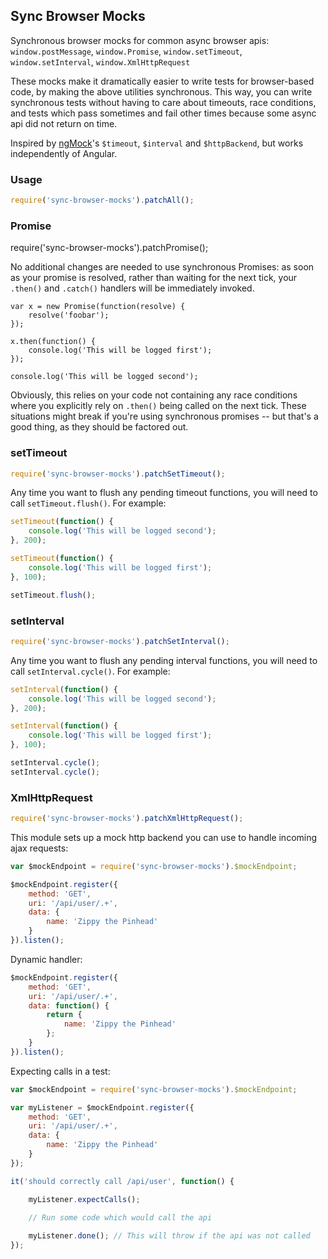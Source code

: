 Sync Browser Mocks
------------------

Synchronous browser mocks for common async browser apis: `window.postMessage`, `window.Promise`, `window.setTimeout`, `window.setInterval`, `window.XmlHttpRequest`

These mocks make it dramatically easier to write tests for browser-based code, by making the above utilities synchronous.
This way, you can write synchronous tests without having to care about timeouts, race conditions, and tests which pass sometimes
and fail other times because some async api did not return on time.

Inspired by [ngMock](https://docs.angularjs.org/api/ngMock)'s `$timeout`, `$interval` and `$httpBackend`, but works independently of Angular.

### Usage

```javascript
require('sync-browser-mocks').patchAll();
```

### Promise

require('sync-browser-mocks').patchPromise();

No additional changes are needed to use synchronous Promises: as soon as your promise is resolved, rather than waiting for the next tick, your `.then()` and `.catch()` handlers will be immediately invoked.

```
var x = new Promise(function(resolve) {
    resolve('foobar');
});

x.then(function() {
    console.log('This will be logged first');
});

console.log('This will be logged second');
```

Obviously, this relies on your code not containing any race conditions where you explicitly rely on `.then()` being called on the next tick.
These situations might break if you're using synchronous promises -- but that's a good thing, as they should be factored out.

### setTimeout

```javascript
require('sync-browser-mocks').patchSetTimeout();
```

Any time you want to flush any pending timeout functions, you will need to call `setTimeout.flush()`. For example:

```javascript
setTimeout(function() {
    console.log('This will be logged second');
}, 200);

setTimeout(function() {
    console.log('This will be logged first');
}, 100);

setTimeout.flush();
```


### setInterval

```javascript
require('sync-browser-mocks').patchSetInterval();
```

Any time you want to flush any pending interval functions, you will need to call `setInterval.cycle()`. For example:

```javascript
setInterval(function() {
    console.log('This will be logged second');
}, 200);

setInterval(function() {
    console.log('This will be logged first');
}, 100);

setInterval.cycle();
setInterval.cycle();
```


### XmlHttpRequest

```javascript
require('sync-browser-mocks').patchXmlHttpRequest();
```

This module sets up a mock http backend you can use to handle incoming ajax requests:

```javascript
var $mockEndpoint = require('sync-browser-mocks').$mockEndpoint;

$mockEndpoint.register({
    method: 'GET',
    uri: '/api/user/.+',
    data: {
        name: 'Zippy the Pinhead'
    }
}).listen();
```

Dynamic handler:

```javascript
$mockEndpoint.register({
    method: 'GET',
    uri: '/api/user/.+',
    data: function() {
        return {
            name: 'Zippy the Pinhead'
        };
    }
}).listen();
```

Expecting calls in a test:

```javascript
var $mockEndpoint = require('sync-browser-mocks').$mockEndpoint;

var myListener = $mockEndpoint.register({
    method: 'GET',
    uri: '/api/user/.+',
    data: {
        name: 'Zippy the Pinhead'
    }
});

it('should correctly call /api/user', function() {

    myListener.expectCalls();
    
    // Run some code which would call the api

    myListener.done(); // This will throw if the api was not called
});
```